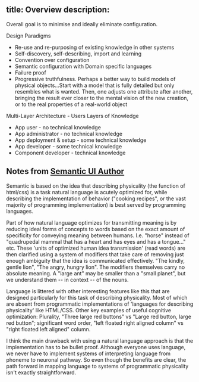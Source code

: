 title: Overview
description: 
---

Overall goal is to minimise and ideally eliminate configuration.

Design Paradigms
- Re-use and re-purposing of existing knowledge in other systems
- Self-discovery, self-describing, import and learning
- Convention over configuration
- Semantic configuration with Domain specific languages
- Failure proof
- Progressive truthfulness. Perhaps a better way to build models of physical objects...Start with a model that is fully detailed but only resembles what is wanted. Then, one adjusts one attribute after another, bringing the result ever closer to the mental vision of the new creation, or to the real properties of a real-world object

Multi-Layer Architecture - Users Layers of Knowledge
- App user - no technical knowledge
- App administrator - no technical knowledge
- App deployment & setup - some technical knowledge
- App developer - some technical knowledge
- Component developer - technical knowledge

## Notes from [Semantic UI Author](https://news.ycombinator.com/item?id=14075720)

Semantic is based on the idea that describing physicality (the function of html/css) is a task natural language is acutely optimized for, while describing the implementation of behavior ("cooking recipes", or the vast majority of programming implementation) is best served by programming languages.

Part of how natural language optimizes for transmitting meaning is by reducing ideal forms of concepts to words based on the exact amount of specificity for conveying meaning between humans. I.e. "horse" instead of "quadrupedal mammal that has a heart and has eyes and has a tongue..." etc.
These 'units of optimized human idea transmission' (read words) are then clarified using a system of modifiers that take care of removing just enough ambiguity that the idea is communicated effectively. "The kindly, gentle lion", "The angry, hungry lion".
The modifiers themselves carry no absolute meaning. A "large ant" may be smaller than a "small planet", but we understand them -- in context -- of the nouns.

Language is littered with other interesting features like this that are designed particularly for this task of describing physicality. Most of which are absent from programmatic implementations of 'languages for describing physicality' like HTML/CSS.
Other key examples of useful cognitive optimization: Plurality, "Three large red buttons" vs "Large red button, large red button"; significant word order, "left floated right aligned column" vs "right floated left aligned" column.

I think the main drawback with using a natural language approach is that the implementation has to be bullet proof. Although everyone uses language, we never have to implement systems of interpreting language from phoneme to neuronal pathway. So even though the benefits are clear, the path forward in mapping language to systems of programmatic physicality isn't exactly straightforward.
